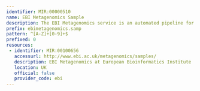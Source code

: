 ```yaml
---
identifier: MIR:00000510
name: EBI Metagenomics Sample
description: The EBI Metagenomics service is an automated pipeline for the analysis and archiving of metagenomic data that aims to provide insights into the phylogenetic diversity as well as the functional and metabolic potential of a sample. Metagenomics is the study of all genomes present in any given environment without the need for prior individual identification or amplification. This collection references samples.
prefix: ebimetagenomics.samp
pattern: ^[A-Z]+[0-9]+$
prefixed: 0
resources:
 - identifier: MIR:00100656
   accessurl: http://www.ebi.ac.uk/metagenomics/samples/
   description: EBI Metagenomics at European Bioinformatics Institute
   location: UK
   official: false
   provider_code: ebi
---
```

